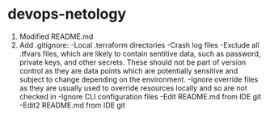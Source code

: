 # devops-netology
1. Modified README.md
2. Add .gitignore:
-Local .terraform directories
-Crash log files
-Exclude all .tfvars files, which are likely to contain sentitive data, such as
password, private keys, and other secrets. These should not be part of version 
control as they are data points which are potentially sensitive and subject 
to change depending on the environment.
-Ignore override files as they are usually used to override resources locally and so
are not checked in
-Ignore CLI configuration files
-Edit README.md from IDE git
-Edit2 README.md from IDE git